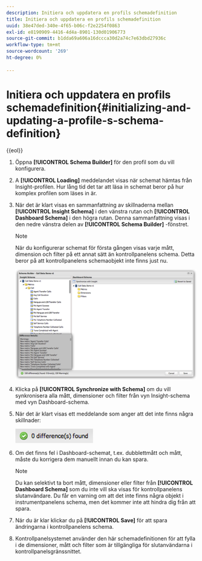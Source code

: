 ```yaml
---
description: Initiera och uppdatera en profils schemadefinition
title: Initiera och uppdatera en profils schemadefinition
uuid: 38e47ded-340e-4f65-b06c-f2e2254f0863
exl-id: e8190909-4416-4d4a-8901-130d01906773
source-git-commit: b1dda69a606a16dccca30d2a74c7e63dbd27936c
workflow-type: tm+mt
source-wordcount: '269'
ht-degree: 0%

---
```


# Initiera och uppdatera en profils schemadefinition{#initializing-and-updating-a-profile-s-schema-definition}

{{eol}}

1. Öppna **[!UICONTROL Schema Builder]** för den profil som du vill konfigurera.
1. A **[!UICONTROL Loading]** meddelandet visas när schemat hämtas från Insight-profilen. Hur lång tid det tar att läsa in schemat beror på hur komplex profilen som läses in är.
1. När det är klart visas en sammanfattning av skillnaderna mellan **[!UICONTROL Insight Schema]** i den vänstra rutan och **[!UICONTROL Dashboard Schema]** i den högra rutan. Denna sammanfattning visas i den nedre vänstra delen av **[!UICONTROL Schema Builder]** -fönstret.

   >[!NOTE]
   >
   >När du konfigurerar schemat för första gången visas varje mått, dimension och filter på ett annat sätt än kontrollpanelens schema. Detta beror på att kontrollpanelens schemaobjekt inte finns just nu.

   ![](assets/schema_builder2.png)

1. Klicka på **[!UICONTROL Synchronize with Schema]** om du vill synkronisera alla mått, dimensioner och filter från vyn Insight-schema med vyn Dashboard-schema.
1. När det är klart visas ett meddelande som anger att det inte finns några skillnader:

   ![](assets/diff_found.png)

1. Om det finns fel i Dashboard-schemat, t.ex. dubblettmått och mått, måste du korrigera dem manuellt innan du kan spara.

   >[!NOTE]
   >
   >Du kan selektivt ta bort mått, dimensioner eller filter från **[!UICONTROL Dashboard Schema]** som du inte vill ska visas för kontrollpanelens slutanvändare. Du får en varning om att det inte finns några objekt i instrumentpanelens schema, men det kommer inte att hindra dig från att spara.

1. När du är klar klickar du på **[!UICONTROL Save]** för att spara ändringarna i kontrollpanelens schema.
1. Kontrollpanelsystemet använder den här schemadefinitionen för att fylla i de dimensioner, mått och filter som är tillgängliga för slutanvändarna i kontrollpanelsgränssnittet.

